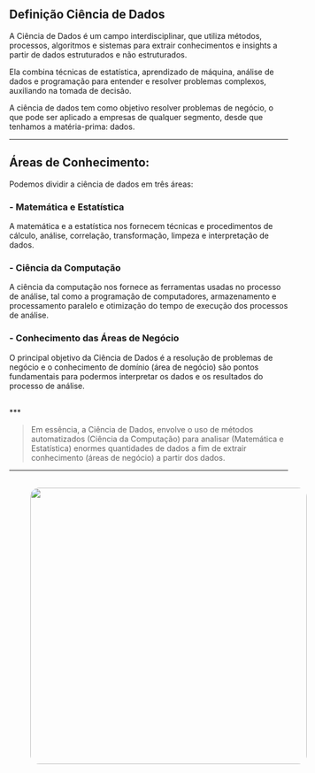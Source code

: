 ## **Definição Ciência de Dados**

A Ciência de Dados é um campo interdisciplinar, que utiliza métodos, processos, algoritmos e sistemas para extrair conhecimentos e insights a partir de dados estruturados e não estruturados.

Ela combina técnicas de estatística, aprendizado de máquina, análise de dados e programação para entender e resolver problemas complexos, auxiliando na tomada de decisão.

A ciência de dados tem como objetivo resolver problemas de negócio, o que pode ser aplicado a empresas de qualquer segmento, desde que tenhamos a matéria-prima: dados.

***

## **Áreas de Conhecimento:**

Podemos dividir a ciência de dados em três áreas:

### **- Matemática e Estatística**

A matemática e a estatística nos fornecem técnicas e procedimentos de cálculo, análise, correlação, transformação, limpeza e interpretação de dados.

### **- Ciência da Computação**

A ciência da computação nos fornece as ferramentas usadas no processo de análise, tal como a programação de computadores, armazenamento e processamento paralelo e otimização do tempo de execução dos processos de análise. 

### **- Conhecimento das Áreas de Negócio**

O principal objetivo da Ciência de Dados é a resolução de problemas de negócio e o conhecimento de domínio (área de negócio) são pontos fundamentais para podermos interpretar os dados e os resultados do processo de análise.

<br>
***

> Em essência, a Ciência de Dados, envolve o uso de métodos automatizados (Ciência da Computação) para analisar (Matemática e Estatística) enormes quantidades de dados a fim de extrair conhecimento (áreas de negócio) a partir dos dados.
***

<br>
<img src="../../../../assets/areasconhecimento.png" width='500px' style='margin-left:4vw; border-radius: 1rem;'>

